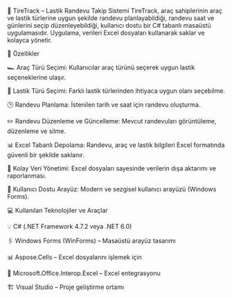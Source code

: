 🚗 TireTrack – Lastik Randevu Takip Sistemi
TireTrack, araç sahiplerinin araç ve lastik türlerine uygun şekilde randevu planlayabildiği, randevu saat ve günlerini seçip düzenleyebildiği, kullanıcı dostu bir C# tabanlı masaüstü uygulamasıdır. Uygulama, verileri Excel dosyaları kullanarak saklar ve kolayca yönetir.

🌟 Özellikler

🏎️ Araç Türü Seçimi: Kullanıcılar araç türünü seçerek uygun lastik seçeneklerine ulaşır.

🛞 Lastik Türü Seçimi: Farklı lastik türlerinden ihtiyaca uygun olanı seçebilme.

🕒 Randevu Planlama: İstenilen tarih ve saat için randevu oluşturma.

✏️ Randevu Düzenleme ve Güncelleme: Mevcut randevuları görüntüleme, düzenleme ve silme.

📊 Excel Tabanlı Depolama: Randevu, araç ve lastik bilgileri Excel formatında güvenli bir şekilde saklanır.

💾 Kolay Veri Yönetimi: Excel dosyaları sayesinde verilerin dışa aktarımı ve raporlanması.

🎨 Kullanıcı Dostu Arayüz: Modern ve sezgisel kullanıcı arayüzü (Windows Forms).

💻 Kullanılan Teknolojiler ve Araçlar

💡 C# (.NET Framework 4.7.2 veya .NET 6.0)

🖇️ Windows Forms (WinForms) – Masaüstü arayüz tasarımı

📊 Aspose.Cells – Excel dosyalarını işlemek için

📂 Microsoft.Office.Interop.Excel – Excel entegrasyonu

🏗️ Visual Studio – Proje geliştirme ortamı
